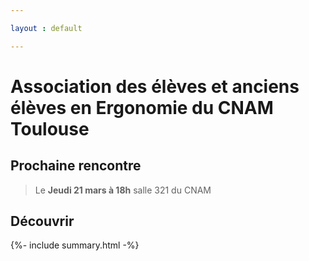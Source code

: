 ```yaml
---

layout : default

---
```




# Association des élèves et anciens élèves en Ergonomie du CNAM Toulouse

## Prochaine rencontre

> Le **Jeudi 21 mars à 18h**
> salle 321 du CNAM



## Découvrir

{%- include summary.html -%}
